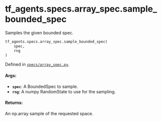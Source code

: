<div itemscope itemtype="http://developers.google.com/ReferenceObject">
<meta itemprop="name" content="tf_agents.specs.array_spec.sample_bounded_spec" />
<meta itemprop="path" content="Stable" />
</div>

# tf_agents.specs.array_spec.sample_bounded_spec

Samples the given bounded spec.

``` python
tf_agents.specs.array_spec.sample_bounded_spec(
    spec,
    rng
)
```



Defined in [`specs/array_spec.py`](https://github.com/tensorflow/agents/tree/master/tf_agents/specs/array_spec.py).

<!-- Placeholder for "Used in" -->

#### Args:

* <b>`spec`</b>: A BoundedSpec to sample.
* <b>`rng`</b>: A numpy RandomState to use for the sampling.


#### Returns:

An np.array sample of the requested space.